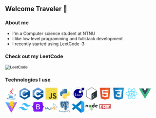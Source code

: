 ## Welcome Traveler 👋

### About me

- I'm a Computer science student at NTNU
- I like low level programming and fullstack development
- I recently started using LeetCode :3

### Check out my LeetCode

<a href="https://leetcode.com/u/segward/" target="_blank">
    <button style="border:none; background:none; padding:0;">
        <img src="https://icon-icons.com/icons2/2530/PNG/512/leetcode_button_icon_151892.png" alt="LeetCode" width="auto" height="40" />
    </button>
</a>

### Technologies I use

<p>
    <img src="https://github.com/devicons/devicon/blob/master/icons/java/java-original.svg" width="40" height="40" />
    <img src="https://github.com/devicons/devicon/blob/master/icons/c/c-original.svg" width="40" height="40" />
    <img src="https://github.com/devicons/devicon/blob/master/icons/cplusplus/cplusplus-original.svg" width="40" height="40" />
    <img src="https://github.com/devicons/devicon/blob/master/icons/javascript/javascript-original.svg" width="40" height="40" />
    <img src="https://github.com/devicons/devicon/blob/master/icons/python/python-original.svg" width="40" height="40" />
    <img src="https://github.com/devicons/devicon/blob/master/icons/lua/lua-original.svg" width="40" height="40" />
    <img src="https://github.com/devicons/devicon/blob/master/icons/bash/bash-original.svg" width="40" height="40" />
    <img src="https://github.com/devicons/devicon/blob/master/icons/html5/html5-original.svg" width="40" height="40" />
    <img src="https://github.com/devicons/devicon/blob/master/icons/css3/css3-original.svg" width="40" height="40" />
    <img src="https://github.com/devicons/devicon/blob/master/icons/react/react-original.svg" width="40" height="40" />
    <img src="https://github.com/devicons/devicon/blob/master/icons/vuejs/vuejs-original.svg" width="40" height="40" />
    <img src="https://github.com/devicons/devicon/blob/master/icons/vitejs/vitejs-original.svg" width="40" height="40" />
    <img src="https://github.com/devicons/devicon/blob/master/icons/tailwindcss/tailwindcss-original.svg" width="40" height="40" />
    <img src="https://github.com/devicons/devicon/blob/master/icons/bootstrap/bootstrap-original.svg" width="40" height="40" />
    <img src="https://github.com/devicons/devicon/blob/master/icons/mysql/mysql-original-wordmark.svg" width="40" height="40" />
    <img src="https://github.com/devicons/devicon/blob/master/icons/postgresql/postgresql-plain-wordmark.svg" width="40" height="40" />
    <img src="https://github.com/devicons/devicon/blob/master/icons/vscode/vscode-original.svg" width="40" height="40" />
    <img src="https://github.com/devicons/devicon/blob/master/icons/nodejs/nodejs-original-wordmark.svg" width="40" height="40" />
    <img src="https://github.com/devicons/devicon/blob/master/icons/npm/npm-original-wordmark.svg" width="40" height="40" />
</p>
